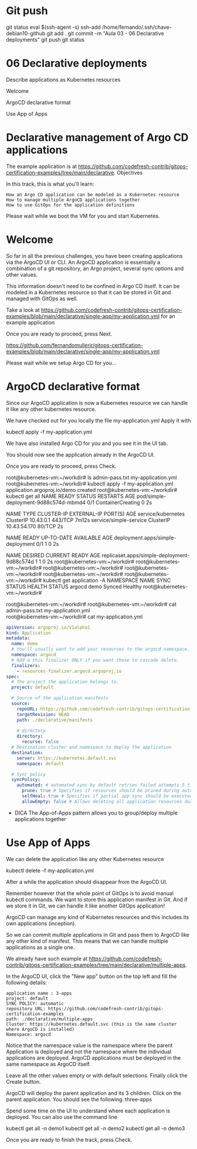 
# ################################################################################################################################################################
# ################################################################################################################################################################
# ################################################################################################################################################################
# Git push

git status
eval $(ssh-agent -s)
ssh-add /home/fernando/.ssh/chave-debian10-github
git add .
git commit -m "Aula 03 - 06 Declarative deployments"
git push
git status


# ################################################################################################################################################################
# ################################################################################################################################################################
# ################################################################################################################################################################
# 06 Declarative deployments

Describe applications as Kubernetes resources

Welcome

ArgoCD declarative format

Use App of Apps










# Declarative management of Argo CD applications

The example application is at https://github.com/codefresh-contrib/gitops-certification-examples/tree/main/declarative.
Objectives

In this track, this is what you'll learn:

    How an Argo CD application can be modeled as a Kubernetes resource
    How to manage multiple ArgoCD applications together
    How to use GitOps for the application definitions

Please wait while we boot the VM for you and start Kubernetes.












# Welcome

So far in all the previous challenges, you have been creating applications via the ArgoCD UI or CLI. An ArgoCD application is essentially a combination of a git repository, an Argo project, several sync options and other values.

This information doesn't need to be confined in Argo CD itself. It can be modeled in a Kubernetes resource so that it can be stored in Git and managed with GitOps as well.

Take a look at https://github.com/codefresh-contrib/gitops-certification-examples/blob/main/declarative/single-app/my-application.yml for an example application

Once you are ready to proceed, press Next.


<https://github.com/fernandomullerjr/gitops-certification-examples/blob/main/declarative/single-app/my-application.yml>







Please wait while we setup Argo CD for you...









# ArgoCD declarative format

Since our ArgoCD application is now a Kubernetes resource we can handle it like any other kubernetes resource.

We have checked out for you locally the file my-application.yml Apply it with

kubectl apply -f my-application.yml

We have also installed Argo CD for you and you see it in the UI tab.

You should now see the application already in the ArgoCD UI.

Once you are ready to proceed, press Check.


root@kubernetes-vm:~/workdir# ls
admin-pass.txt  my-application.yml
root@kubernetes-vm:~/workdir# kubectl apply -f my-application.yml
application.argoproj.io/demo created
root@kubernetes-vm:~/workdir# kubectl get all
NAME                                    READY   STATUS              RESTARTS   AGE
pod/simple-deployment-9d88c574d-mbmd4   0/1     ContainerCreating   0          2s

NAME                     TYPE        CLUSTER-IP     EXTERNAL-IP   PORT(S)   AGE
service/kubernetes       ClusterIP   10.43.0.1      <none>        443/TCP   7m12s
service/simple-service   ClusterIP   10.43.54.170   <none>        80/TCP    2s

NAME                                READY   UP-TO-DATE   AVAILABLE   AGE
deployment.apps/simple-deployment   0/1     1            0           2s

NAME                                          DESIRED   CURRENT   READY   AGE
replicaset.apps/simple-deployment-9d88c574d   1         1         0       2s
root@kubernetes-vm:~/workdir# 
root@kubernetes-vm:~/workdir# 
root@kubernetes-vm:~/workdir# 
root@kubernetes-vm:~/workdir# 
root@kubernetes-vm:~/workdir# 
root@kubernetes-vm:~/workdir# kubectl get application -A
NAMESPACE   NAME   SYNC STATUS   HEALTH STATUS
argocd      demo   Synced        Healthy
root@kubernetes-vm:~/workdir# 

root@kubernetes-vm:~/workdir# 
root@kubernetes-vm:~/workdir# cat 
admin-pass.txt      my-application.yml  
root@kubernetes-vm:~/workdir# cat my-application.yml 

~~~~yaml
apiVersion: argoproj.io/v1alpha1
kind: Application
metadata:
  name: demo
  # You'll usually want to add your resources to the argocd namespace.
  namespace: argocd
  # Add a this finalizer ONLY if you want these to cascade delete.
  finalizers:
    - resources-finalizer.argocd.argoproj.io
spec:
  # The project the application belongs to.
  project: default

  # Source of the application manifests
  source:
    repoURL: https://github.com/codefresh-contrib/gitops-certification-examples.git
    targetRevision: HEAD
    path: ./declarative/manifests
   
    # directory
    directory:
      recurse: false
  # Destination cluster and namespace to deploy the application
  destination:
    server: https://kubernetes.default.svc
    namespace: default

  # Sync policy
  syncPolicy:
    automated: # automated sync by default retries failed attempts 5 times with following delays between attempts ( 5s, 10s, 20s, 40s, 80s ); retry controlled using `retry` field.
      prune: true # Specifies if resources should be pruned during auto-syncing ( false by default ).
      selfHeal: true # Specifies if partial app sync should be executed when resources are changed only in target Kubernetes cluster and no git change detected ( false by default ).
      allowEmpty: false # Allows deleting all application resources during automatic syncing ( false by default ).
~~~~










- DICA
The App-of-Apps pattern allows you to group/deploy multiple applications together















# Use App of Apps

We can delete the application like any other Kubernetes resource

kubectl delete -f my-application.yml

After a while the application should disappear from the ArgoCD UI.

Remember however that the whole point of GitOps is to avoid manual kubectl commands. We want to store this application manifest in Git. And if we store it in Git, we can handle it like another GitOps application!

ArgoCD can manage any kind of Kubernetes resources and this includes its own applications (inception).

So we can commit multiple applications in Git and pass them to ArgoCD like any other kind of manifest. This means that we can handle multiple applications as a single one.

We already have such example at https://github.com/codefresh-contrib/gitops-certification-examples/tree/main/declarative/multiple-apps.

In the ArgoCD UI, click the "New app" button on the top left and fill the following details:

    application name : 3-apps
    project: default
    SYNC POLICY: automatic
    repository URL: https://github.com/codefresh-contrib/gitops-certification-examples
    path: ./declarative/multiple-apps
    Cluster: https://kubernetes.default.svc (this is the same cluster where ArgoCD is installed)
    Namespace: argocd

Notice that the namespace value is the namespace where the parent Application is deployed and not the namespace where the individual applications are deployed. ArgoCD applications must be deployed in the same namespace as ArgoCD itself.

Leave all the other values empty or with default selections. Finally click the Create button.

ArgoCD will deploy the parent application and its 3 children. Click on the parent application. You should see the following. three-apps

Spend some time on the UI to understand where each application is deployed. You can also use the command line

kubectl get all -n demo1
kubectl get all -n demo2
kubectl get all -n demo3

Once you are ready to finish the track, press Check.
